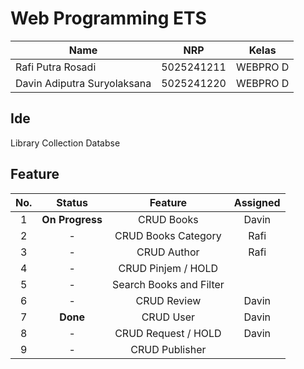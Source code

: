 # Web Programming ETS

| Name           | NRP        | Kelas     |
| ---            | ---        | ----------|
| Rafi Putra Rosadi | 5025241211 | WEBPRO D |
| Davin Adiputra Suryolaksana | 5025241220 | WEBPRO D |

## Ide

Library Collection Databse

## Feature
| No. | Status | Feature | Assigned | 
:----:|:----:|:--------:|:--------:
|1 | **On Progress** | CRUD Books | Davin
|2 | - | CRUD Books Category | Rafi
|3 | - | CRUD Author         | Rafi
|4 | - | CRUD Pinjem / HOLD | 
|5 | - | Search Books and Filter |
|6 | - | CRUD Review | Davin 
|7 | **Done** | CRUD User | Davin
|8 | - | CRUD Request / HOLD | Davin 
|9 | - | CRUD Publisher
